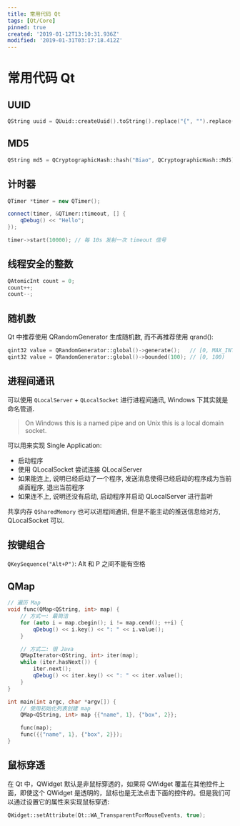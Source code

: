 ```yaml
---
title: 常用代码 Qt
tags: [Qt/Core]
pinned: true
created: '2019-01-12T13:10:31.936Z'
modified: '2019-01-31T03:17:18.412Z'
---
```


# 常用代码 Qt

## UUID
```cpp
QString uuid = QUuid::createUuid().toString().replace("{", "").replace("}", "").replace("-", "").toUpper();
```

## MD5
```cpp
QString md5 = QCryptographicHash::hash("Biao", QCryptographicHash::Md5).toHex();
```

## 计时器
```cpp
QTimer *timer = new QTimer();

connect(timer, &QTimer::timeout, [] {
    qDebug() << "Hello";
});

timer->start(10000); // 每 10s 发射一次 timeout 信号
```

## 线程安全的整数
```cpp
QAtomicInt count = 0;
count++;
count--;
```

## 随机数
Qt 中推荐使用 QRandomGenerator 生成随机数, 而不再推荐使用 qrand():
```cpp
qint32 value = QRandomGenerator::global()->generate();   // [0, MAX_INT)
qint32 value = QRandomGenerator::global()->bounded(100); // [0, 100)
```

## 进程间通讯
可以使用 `QLocalServer` + `QLocalSocket` 进行进程间通讯, Windows 下其实就是命名管道.
> On Windows this is a named pipe and on Unix this is a local domain socket.

可以用来实现 Single Application: 
* 启动程序
* 使用 QLocalSocket 尝试连接 QLocalServer
* 如果能连上, 说明已经启动了一个程序, 发送消息使得已经启动的程序成为当前桌面程序, 退出当前程序
* 如果连不上, 说明还没有启动, 启动程序并启动 QLocalServer 进行监听

共享内存 `QSharedMemory` 也可以进程间通讯, 但是不能主动的推送信息给对方, QLocalSocket 可以.

## 按键组合
`QKeySequence("Alt+P")`: Alt 和 P 之间不能有空格

## QMap
```cpp
// 遍历 Map
void func(QMap<QString, int> map) {
    // 方式一: 最简洁
    for (auto i = map.cbegin(); i != map.cend(); ++i) {
        qDebug() << i.key() << ": " << i.value();
    }

    // 方式二: 很 Java
    QMapIterator<QString, int> iter(map);
    while (iter.hasNext()) {
        iter.next();
        qDebug() << iter.key() << ": " << iter.value();
    }
}

int main(int argc, char *argv[]) {
    // 使用初始化列表创建 map
    QMap<QString, int> map {{"name", 1}, {"box", 2}};

    func(map);
    func({{"name", 1}, {"box", 2}});
}
```

## 鼠标穿透
在 Qt 中，QWidget 默认是非鼠标穿透的，如果将 QWidget 覆盖在其他控件上面，即使这个 QWidget 是透明的，鼠标也是无法点击下面的控件的。但是我们可以通过设置它的属性来实现鼠标穿透:

```cpp
QWidget::setAttribute(Qt::WA_TransparentForMouseEvents, true);
```
